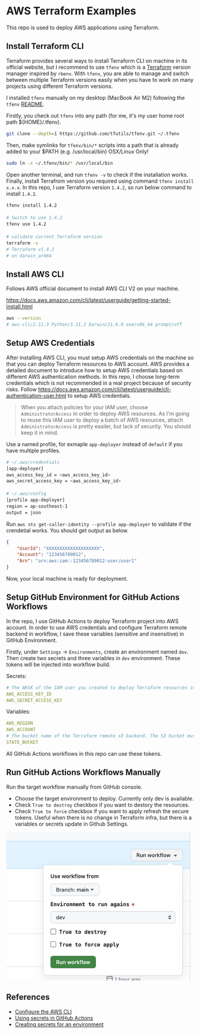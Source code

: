 # AWS Terraform Examples

This repo is used to deploy AWS applications using Terraform.

## Install Terraform CLI

Terraform provides several ways to install Terraform CLI on machine in its official website, but I recommend to use `tfenv` which is a [Terraform](https://www.terraform.io/) version manager inspired by `rbenv`. With `tfenv`, you are able to manage and switch between multiple Terraform versions easily when you have to work on many projects using different Terraform versions.

I installed `tfenv` manually on my desktop (MacBook Air M2) following the `tfenv` [README](https://github.com/tfutils/tfenv).

Firstly, you check out `tfenv` into any path (for me, it's my user home root path ${HOME}/.tfenv).

```bash
git clone --depth=1 https://github.com/tfutils/tfenv.git ~/.tfenv
```

Then, make symlinks for `tfenv/bin/*` scripts into a path that is already added to your $PATH (e.g. /usr/local/bin) OSX/Linux Only!

```bash
sudo ln -s ~/.tfenv/bin/* /usr/local/bin
```

Open another terminal, and run `tfenv -v` to check if the installation works. Finally, install Terrafrom version you required using command `tfenv install x.x.x`. In this repo, I use Terraform version `1.4.2`, so run below command to install `1.4.2`.

```bash
tfenv install 1.4.2

# Switch to use 1.4.2
tfenv use 1.4.2

# validate current Terraform version
terraform -v
# Terraform v1.4.2
# on darwin_arm64
```

## Install AWS CLI

Follows AWS official document to install AWS CLI V2 on your machine.

<https://docs.aws.amazon.com/cli/latest/userguide/getting-started-install.html>

```bash
aws --version
# aws-cli/2.11.3 Python/3.11.2 Darwin/21.6.0 exe/x86_64 prompt/off
```

## Setup AWS Credentials

After installing AWS CLI, you must setup AWS credentials on the machine so that you can deploy Terraform resources to AWS account. AWS provides a detailed document to introduce how to setup AWS credentials based on different AWS authentication methods. In this repo, I choose long-term credentials which is not recommended in a real project because of security risks. Follow <https://docs.aws.amazon.com/cli/latest/userguide/cli-authentication-user.html> to setup AWS credentials.

> When you attach policies for your IAM user, choose `AdministratorAccess` in order to deploy AWS resources. As I'm going to reuse this IAM user to deploy a batch of AWS resources, attach `AdministratorAccess` is pretty easiler, but lack of security. You should keep it in mind.

Use a named profile, for exmaple `app-deployer` instead of `default` if you have multiple profiles.

```bash
# ~/.aws/credentials
[app-deployer]
aws_access_key_id = <aws_access_key_id>
aws_secret_access_key = <aws_access_key_id>

# ~/.aws/config
[profile app-deployer]
region = ap-southeast-1
output = json
```

Run `aws sts get-caller-identity --profile app-deployer` to validate if the crendetial works. You should get output as below.

```json
{
    "UserId": "XXXXXXXXXXXXXXXXXXXX",
    "Account": "123456789012",
    "Arn": "arn:aws:iam::123456789012:user/user1"
}
```

Now, your local machine is ready for deployment.

## Setup GitHub Environment for GitHub Actions Workflows

In the repo, I use GitHub Actions to deploy Terraform project into AWS account. In order to use AWS credentials and configure Terraform remote backend in workflow, I save these variables (sensitive and insensitive) in GitHub Environment.

Firstly, under `Settings` -> `Environments`, create an environment named `dev`. Then create two secrets and three variables in `dev` environment. These tokens will be injected into workflow build.

Secrets:

```yaml
# The AKSK of the IAM user you created to deploy Terraform resources in previous step.
AWS_ACCESS_KEY_ID
AWS_SECRET_ACCESS_KEY
```

Variables:

```yaml
AWS_REGION
AWS_ACCOUNT
# The bucket name of the Terraform remote s3 backend. The S3 bucket must exist.
STATE_BUCKET
```

All GitHub Actions workflows in this repo can use these tokens.

## Run GitHub Actions Workflows Manually

Run the target workflow manually from GitHub console.

- Choose the target environment to deploy. Currently only dev is available.
- Check `True to destroy` checkbox if you want to destory the resources.
- Check `True to force` checkbox if you want to apply refresh the secure tokens. Useful when there is no change in Terraform infra, but there is a variables or secrets update in Github Settings.

![GitHub Actions Workflow](./02-images/workflow.png)

## References

- [Configure the AWS CLI](https://docs.aws.amazon.com/cli/latest/userguide/cli-chap-configure.html)
- [Using secrets in GitHub Actions](https://docs.github.com/en/actions/security-guides/using-secrets-in-github-actions)
- [Creating secrets for an environment](https://docs.github.com/en/actions/security-guides/using-secrets-in-github-actions#creating-secrets-for-an-environment)
